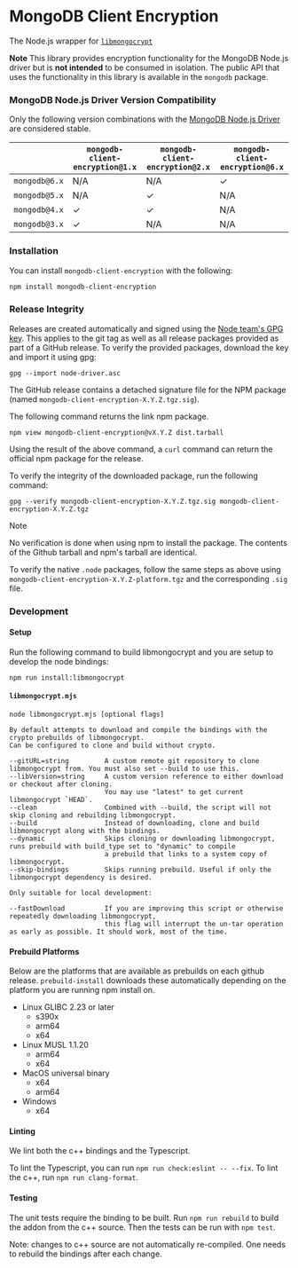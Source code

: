 # MongoDB Client Encryption

The Node.js wrapper for [`libmongocrypt`](../../README.md)

**Note** This library provides encryption functionality for the MongoDB Node.js driver but is **not intended** to be consumed in isolation. The public API that uses the functionality in this library is available in the `mongodb` package.

### MongoDB Node.js Driver Version Compatibility

Only the following version combinations with the [MongoDB Node.js Driver](https://github.com/mongodb/node-mongodb-native) are considered stable.

|               | `mongodb-client-encryption@1.x` | `mongodb-client-encryption@2.x` | `mongodb-client-encryption@6.x` |
| ------------- | ------------------------------- | ------------------------------- | ------------------------------- |
| `mongodb@6.x` | N/A                             | N/A                             | ✓                               |
| `mongodb@5.x` | N/A                             | ✓                               | N/A                             |
| `mongodb@4.x` | ✓                               | ✓                               | N/A                             |
| `mongodb@3.x` | ✓                               | N/A                             | N/A                             |

### Installation

You can install `mongodb-client-encryption` with the following:

```bash
npm install mongodb-client-encryption
```

### Release Integrity

Releases are created automatically and signed using the [Node team's GPG key](https://pgp.mongodb.com/node-driver.asc). This applies to the git tag as well as all release packages provided as part of a GitHub release. To verify the provided packages, download the key and import it using gpg:

```
gpg --import node-driver.asc
```

The GitHub release contains a detached signature file for the NPM package (named
`mongodb-client-encryption-X.Y.Z.tgz.sig`).

The following command returns the link npm package. 
```shell
npm view mongodb-client-encryption@vX.Y.Z dist.tarball 
```

Using the result of the above command, a `curl` command can return the official npm package for the release.

To verify the integrity of the downloaded package, run the following command:
```shell
gpg --verify mongodb-client-encryption-X.Y.Z.tgz.sig mongodb-client-encryption-X.Y.Z.tgz
```

>[!Note]
No verification is done when using npm to install the package. The contents of the Github tarball and npm's tarball are identical.

To verify the native `.node` packages, follow the same steps as above using `mongodb-client-encryption-X.Y.Z-platform.tgz` and the corresponding `.sig` file.

### Development

#### Setup


Run the following command to build libmongocrypt and you are setup to develop the node bindings:

```shell
npm run install:libmongocrypt
```

#### `libmongocrypt.mjs`

```
node libmongocrypt.mjs [optional flags]

By default attempts to download and compile the bindings with the crypto prebuilds of libmongocrypt.
Can be configured to clone and build without crypto.

--gitURL=string         A custom remote git repository to clone libmongocrypt from. You must also set --build to use this.
--libVersion=string     A custom version reference to either download or checkout after cloning.
                        You may use "latest" to get current libmongocrypt `HEAD`.
--clean                 Combined with --build, the script will not skip cloning and rebuilding libmongocrypt.
--build                 Instead of downloading, clone and build libmongocrypt along with the bindings.
--dynamic               Skips cloning or downloading libmongocrypt, runs prebuild with build_type set to "dynamic" to compile
                        a prebuild that links to a system copy of libmongocrypt.
--skip-bindings         Skips running prebuild. Useful if only the libmongocrypt dependency is desired.

Only suitable for local development:

--fastDownload          If you are improving this script or otherwise repeatedly downloading libmongocrypt,
                        this flag will interrupt the un-tar operation as early as possible. It should work, most of the time.
```

#### Prebuild Platforms

Below are the platforms that are available as prebuilds on each github release.
`prebuild-install` downloads these automatically depending on the platform you are running npm install on.

- Linux GLIBC 2.23 or later
    - s390x
    - arm64
    - x64
- Linux MUSL 1.1.20
    - arm64
    - x64
- MacOS universal binary
    - x64
    - arm64
- Windows
    - x64

#### Linting

We lint both the c++ bindings and the Typescript.

To lint the Typescript, you can run `npm run check:eslint -- --fix`. To lint the c++, run `npm run clang-format`.

#### Testing

The unit tests require the binding to be built. Run `npm run rebuild` to build the addon from the c++ source. Then the tests can be run with `npm test`.

Note: changes to c++ source are not automatically re-compiled. One needs to rebuild the bindings after each change.
